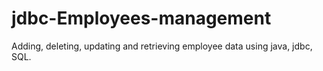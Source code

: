 # jdbc-Employees-management
Adding, deleting, updating and retrieving employee data using java, jdbc, SQL. 
